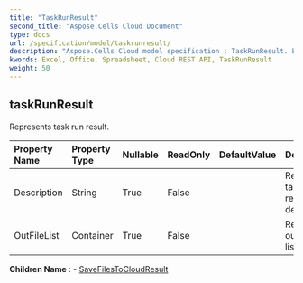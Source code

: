 ```yaml
---
title: "TaskRunResult"
second_title: "Aspose.Cells Cloud Document"
type: docs
url: /specification/model/taskrunresult/
description: "Aspose.Cells Cloud model specification : TaskRunResult. Effortlessly handle Excel and other spreadsheet documents with features like opening, generating, editing, splitting, merging, comparing, and converting."
kwords: Excel, Office, Spreadsheet, Cloud REST API, TaskRunResult
weight: 50
---
```


## **taskRunResult**

Represents task run result. 

| Property Name | Property Type | Nullable |  ReadOnly | DefaultValue | Description | 
| :- | :- | :- |:- |  :- | :- |
| Description | String | True |  False |  | Represents task run result description. |  
| OutFileList | Container | True |  False |  | Represents out data file list. |  

**Children Name** : 
	-  [SaveFilesToCloudResult](savefilestocloudresult) 

